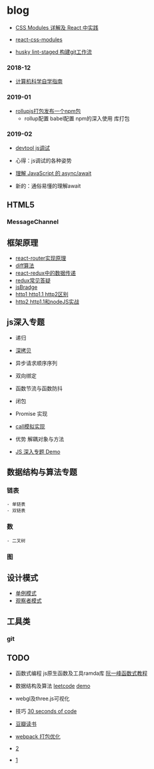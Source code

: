 # blog

- [CSS Modules 详解及 React 中实践](https://github.com/camsong/blog/issues/5)
- [react-css-modules](https://segmentfault.com/a/1190000004530909)

- [husky lint-staged 构建git工作流](https://segmentfault.com/a/1190000009546913)

### 2018-12
  - [计算机科学自学指南](http://blog.jobbole.com/114573/)


### 2019-01
 - [rollupjs打包发布一个npm包]()
   - rollup配置  babel配置  npm的深入使用 库打包
### 2019-02
- [devtool js调试](https://segmentfault.com/a/1190000008396389)
- 心得：js调试的各种姿势

- [理解 JavaScript 的 async/await](https://segmentfault.com/a/1190000007535316?utm_source=tag-newest)
- 新的：通俗易懂的理解await

## HTML5
  ### MessageChannel

## 框架原理

- [react-router实现原理](http://zhenhua-lee.github.io/react/history.html)
- [diff算法](https://zhuanlan.zhihu.com/p/20346379)
- [react-redux中的数据传递](https://www.jianshu.com/p/5726bb042bda)
- [redux常见答疑](https://segmentfault.com/a/1190000007595271)
- [jsBradge](http://www.imooc.com/article/23258)
- [http1 http1.1 http2区别](https://blog.csdn.net/CrankZ/article/details/81239654)
- [http2 http1.1和nodeJS实战](https://www.jianshu.com/p/d9029f7227ea)

## js深入专题
  - 递归
  - [深拷贝](https://github.com/iamafresh/blog/tree/master/js)
  - 异步请求顺序序列
  - 双向绑定
  - 函数节流与函数防抖
  - 闭包
  - Promise 实现
  - [call模拟实现](https://segmentfault.com/a/1190000009257663)
  - 优势  解耦对象与方法


- [JS 深入专题 Demo](https://codesandbox.io/s/yk4537z4mj)


## 数据结构与算法专题
  ### 链表
    - 单链表
    - 双链表
  ### 数
    - 二叉树
  ### 图
 
 
 ## 设计模式
 - [单例模式](https://github.com/iamafresh/blog/new/master)
 - [观察者模式](https://github.com/iamafresh/blog/blob/master/strctor/observer.md)
 
 ## 工具类
 ### git
 
 
 ## TODO
 - 函数式编程  js原生函数及工具ramda库 [阮一峰函数式教程](http://www.ruanyifeng.com/blog/2017/03/ramda.html)
 - 数据结构及算法 [leetcode](https://leetcode-cn.com/)  [demo](https://codesandbox.io/s/19x2y5223)
 - webgl及three.js可视化 
 - 技巧  [30 seconds of code](https://www.css88.com/30-seconds-of-code/#chunk)
 - [豆瓣读书](https://book.douban.com/tag/%E8%AE%A1%E7%AE%97%E6%9C%BA%E7%A7%91%E5%AD%A6?start=40&type=T)
 
 
 - [webpack 打包优化](https://segmentfault.com/a/1190000011138081)
 - [2](https://www.cnblogs.com/imwtr/p/7801973.html#top)
 - [1](https://blog.csdn.net/weizengxun/article/details/80220290)
 



